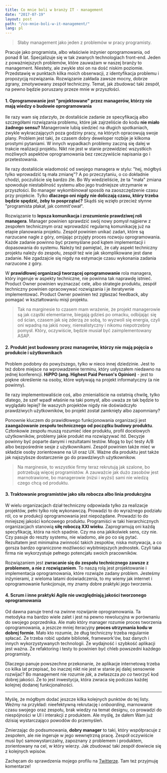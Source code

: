 ```yaml
---
title: Co mnie boli w branży IT - management
date: "2017-07-19"
layout: post
path: "/co-mnie-boli-w-it-management/"
lang: pl
---
```


> Słaby management jako jeden z problemów w pracy programisty.

Pracuje jako programista, albo właściwie inżynier oprogramowania, od ponad 8 lat. Specjalizuje się w tak zwanych technologiach front-end. Jeden z poważniejszych problemów, które zauważam w naszej branży to management. Niestety, ale zwykle stoi on na dość niskim poziomie. Przedstawię w punktach kilka moich obserwacji, z identyfikacja problemu i propozycją rozwiązania. Rozwiązanie zakłada zawsze mocny, dobrze zgrany, zmotywowany zespół techniczny. Temat, jak zbudować taki zespół, na pewno będzie poruszany przeze mnie w przyszłości.

#### 1. Oprogramowanie jest "projektowane" przez managerów, którzy nie mają wiedzy o budowie oprogramowania

Ile razy wam się zdarzyło, że dostaliście zadanie ze specyfikacją albo szczegółami rozwiązania problemu, które jak zajrzeliście do kodu **nie miało żadnego sensu?** Managerowie lubią siedzieć na długich spotkaniach, zwykle wykraczających poza godziny pracy, na których opracowują swoje plany. Problem jest taki, że czasem dobry deweloper rozbije je kilkoma prostymi pytaniami. W innych wypadkach problemy zaczną się dalej w trakcie realizacji projektu. Nikt nie jest w stanie przewidzieć wszystkich możliwych aspektów oprogramowania bez rzeczywiście napisania go i przetestowania.

Ile razy dostaliście wiadomość od swojego managera w stylu: "hej, mógłbyś tylko wprowadzić tą mała zmianę"? A po przeczytaniu, o co dokładnie chodzi, poczuliście się bardzo źle. Bo Wy wiedzieliście, że ta "mała" zmiana spowoduje niestabilność systemu albo jego trudniejsze utrzymanie w przyszłości. Bo manager wykombinował sposób na zaoszczędzenie czasu przy projekcie. Tylko **dlaczego oni nigdy nie doliczają czasu, który trzeba będzie spędzić, żeby to posprzątać?** Skądś się wzięło przecież słynne "programista płakał, jak commit'ował".

Rozwiązanie to **lepsza komunikacja i zrozumienie prawdziwej roli managera**. Manager powinien sprawdzić swój nowy pomysł najpierw z zespołem technicznym oraz wprowadzić regularną komunikację już na etapie planowania projektu. Zespół powinien unikać zadań, które są narzucane nagle z góry, omijając przyjęty proces rozwoju oprogramowania. Każde zadanie powinno być przemyślane pod kątem implementacji i dopasowania do systemu. Należy też pamiętać, że cały aspekt techniczny projektu należy do zespołu, zespół też wie jak skomplikowane jest dane zadanie. Nie zgadzajcie się nigdy na estymacje czasu wykonania zadania narzucone z góry.

W **prawidłowej organizacji tworzącej oprogramowanie** rola managera, który ingeruje w aspekty techniczne, nie powinna tak naprawdę istnieć. Product Owner powinien wyznaczać cele, albo strategie produktu, zespół techniczny powinien opracowywać rozwiązania i je iteratywnie implementować. Product Owner powinien też zgłaszać feedback, aby pomagać w kształtowaniu misji projektu.

> Tak na marginesie to czasem mam wrażenie, że projekt managerowie są jak cząstki elementarne, biegają gdzieś po omacku, odbijając się od ścian, czasem jak się zderzą ze sobą, to wyzwoli się energia, czyli oni wpadną na jakiś nowy, nierealistyczny i nikomu niepotrzebny pomysł. Który, oczywiście, będzie musiał być zaimplementowany ASAP.

#### 2. Produkt jest budowany przez managerów, którzy nie mają pojęcia o produkcie i użytkownikach

Problem podobny do powyższego, tylko w nieco innej dziedzinie. Jest to też dobre miejsce na wprowadzenie terminu, który usłyszałem niedawno na jednej konferencji. **HiPPO (ang. Highest Paid Person's Opinion)** - jest to piękne określenie na osoby, które wpływają na projekt informatyczny (a nie powinny).

Ile razy implementowaliście coś, albo zmienialiście na ostatnią chwilę, tylko dlatego, że szef wpadł właśnie na taki pomysł, albo uważa ze tak będzie to wyglądało lepiej? Ile waszych projektów nigdy nie doświadczyło prawdziwych użytkowników, bo projekt został zamknięty albo zapomniany?

Ponownie kluczem do prawidłowego funkcjonowania organizacji jest **zaangażowanie zespołu technicznego od początku budowy produktu**. Członkowie zespołu muszą rozumieć idee produktu, profil docelowych użytkowników, problemy jakie produkt ma rozwiązywać itd. Decyzje powinny być poparte danymi i rezultatami testów. Mogą to być testy A/B albo bezpośrednie sesje z użytkownikami. Zespół powinien także mieć w składzie osoby zorientowane na UI oraz UX. Ważne dla produktu jest także jak najszybsze dostarczenie go do prawdziwych użytkownikow.

> Na marginesie, to wszystkie firmy teraz rekrutują jak szalone, bo potrzebują więcej programistów. A zauważcie jak dużo zasobów jest marnotrawione, bo managerowie (niżsi i wyżsi) sami nie wiedzą czego chcą od produktu.

#### 3. Traktowanie programistów jako siła robocza albo linia produkcyjna

W wielu organizacjach dział techniczny odpowiada tylko za realizacje projektów, pełni tylko rolę wykonawczą. Prowadzi to do wyrażnego podziału ról, co w produkcji oprogramowania jest niepożądane. Prowadzi to do mniejszej jakości końcowego produktu. Programiści w taki hierarchicznych organizacjach stanowią **siłę roboczą XXI wieku**. Zaprogramują oni każdą specyfikację, która na nich spadnie. Czy ma ona jakikolwiek sens, czy nie. Czy pasuje do reszty systemu, nie wiadomo, ale po co się pytać. Rezultatem jest minimalna zwinność takich zespołów, niska motywacja, a co gorsza bardzo ograniczone możliwości wybitniejszych jednostek. Czyli taka firma nie wykorzystuje pełnego potencjału swoich pracowników.

Rozwiązaniem jest **zwracanie się do zespołu technicznego zawsze z problemem, a nie z rozwiązaniem**. To naszą rolą jest projektowanie i implementacja oprogramowania, które rozwiąże zadany problem. Jesteśmy inżynierami, z wieloma latami doświadczenia, to my wiemy jak internet i oprogramowanie funkcjonuje, my znamy dobre praktyki jego tworzenia.

#### 4. Scrum i inne praktyki Agile nie uwzględniają jakości tworzonego oprogramowania

Od dawna panuje trend na zwinne rozwijanie oprogramowania. Ta metodyka ma bardzo wiele zalet i jest na pewno rewolucyjna w porównaniu do swojego poprzednika. Ale mało który manager rozumie proces tworzenia oprogramowania, a jeszcze mniej iteracyjny **proces utrzymania kodu w dobrej formie**. Mało kto rozumie, że dług techniczny trzeba regularnie spłacać. Że trzeba robić update bibliotek, framework'ów, baz danych i innych wykorzystywanych technologii. Że wydajność i szybkość aplikacji jest ważna. Że refaktoring i testy to powinien być chleb powszedni każdego programisty.

Dlaczego panuje powszechne przekonanie, że aplikacje internetową trzeba co kilka lat przepisać, bo inaczej nikt nie jest w stanie jej dalej sensownie rozwijać? Bo management nie rozumie *jak*, a zwłaszcza *po co* tworzyć kod dobrej jakości. Że to jest inwestycja, która zwraca się podczas każdej kolejnej dodanej funkcjonalności.

---

Myślę, że mógłbym dodać jeszcze kilka kolejnych punktów do tej listy. Weźmy na przykład: nieefektywną rekrutację i *onboarding*, marnowanie czasu swojego oraz zespołu, brak wiedzy na temat designu, co prowadzi do niespójności w UI i interakcji z produktem. Ale myślę, że dałem Wam już dzisiaj wystarczająco powodów do przemyśleń.

Zmierzając do podsumowania, **dobry manager** to taki, który współpracuje z zespołem, ale nie ingeruje w jego wewnętrzną pracę. Zespół oczywiście musi być samowystarczalny, zapoznany z problemem i produktem, zorientowany na cel, w który wierzy. Jak zbudować taki zespół dowiecie się z kolejnych wpisów.

Zachęcam do sprawdzenia mojego profilu na [Twitterze](http://twitter.com/krzysu). Tam też przyjmuję komentarze!
